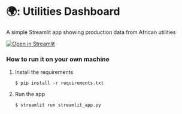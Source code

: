 # 🌍: Utilities Dashboard

A simple Streamlit app showing production data from African utilities 

[![Open in Streamlit](https://static.streamlit.io/badges/streamlit_badge_black_white.svg)](https://awup-dashboard-template.streamlit.app/)

### How to run it on your own machine

1. Install the requirements

   ```
   $ pip install -r requirements.txt
   ```

2. Run the app

   ```
   $ streamlit run streamlit_app.py
   ```

